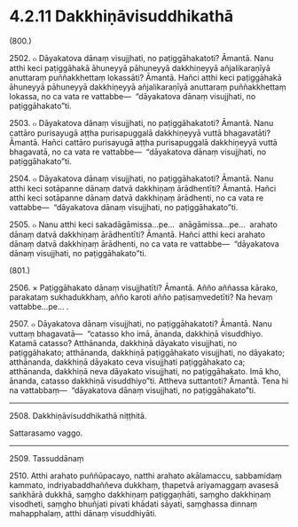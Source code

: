 

# 4.2.11 Dakkhiṇāvisuddhikathā




(800.)

2502\. ๐ Dāyakatova dānaṃ visujjhati, no paṭiggāhakatoti? Āmantā. Nanu atthi keci paṭiggāhakā āhuneyyā pāhuneyyā dakkhiṇeyyā añjalikaraṇīyā anuttaraṃ puññakkhettaṃ lokassāti? Āmantā. Hañci atthi keci paṭiggāhakā āhuneyyā pāhuneyyā dakkhiṇeyyā añjalikaraṇīyā anuttaraṃ puññakkhettaṃ lokassa, no ca vata re vattabbe—  “dāyakatova dānaṃ visujjhati, no paṭiggāhakato”ti.

2503\. ๐ Dāyakatova dānaṃ visujjhati, no paṭiggāhakatoti? Āmantā. Nanu cattāro purisayugā aṭṭha purisapuggalā dakkhiṇeyyā vuttā bhagavatāti? Āmantā. Hañci cattāro purisayugā aṭṭha purisapuggalā dakkhiṇeyyā vuttā bhagavatā, no ca vata re vattabbe—  “dāyakatova dānaṃ visujjhati, no paṭiggāhakato”ti.

2504\. ๐ Dāyakatova dānaṃ visujjhati, no paṭiggāhakatoti? Āmantā. Nanu atthi keci sotāpanne dānaṃ datvā dakkhiṇaṃ ārādhentīti? Āmantā. Hañci atthi keci sotāpanne dānaṃ datvā dakkhiṇaṃ ārādhenti, no ca vata re vattabbe—  “dāyakatova dānaṃ visujjhati, no paṭiggāhakato”ti.

2505\. ๐ Nanu atthi keci sakadāgāmissa…pe…  anāgāmissa…pe…  arahato dānaṃ datvā dakkhiṇaṃ ārādhentīti? Āmantā. Hañci atthi keci arahato dānaṃ datvā dakkhiṇaṃ ārādhenti, no ca vata re vattabbe—  “dāyakatova dānaṃ visujjhati, no paṭiggāhakato”ti.

(801.)

2506\. × Paṭiggāhakato dānaṃ visujjhatīti? Āmantā. Añño aññassa kārako, parakataṃ sukhadukkhaṃ, añño karoti añño paṭisaṃvedetīti? Na hevaṃ vattabbe…pe… .

2507\. ๐ Dāyakatova dānaṃ visujjhati, no paṭiggāhakatoti? Āmantā. Nanu vuttaṃ bhagavatā—  “catasso kho imā, ānanda, dakkhiṇā visuddhiyo. Katamā catasso? Atthānanda, dakkhiṇā dāyakato visujjhati, no paṭiggāhakato; atthānanda, dakkhiṇā paṭiggāhakato visujjhati, no dāyakato; atthānanda, dakkhiṇā dāyakato ceva visujjhati paṭiggāhakato ca; atthānanda, dakkhiṇā neva dāyakato visujjhati, no paṭiggāhakato. Imā kho, ānanda, catasso dakkhiṇā visuddhiyo”ti. Attheva suttantoti? Āmantā. Tena hi na vattabbaṃ—  “dāyakatova dānaṃ visujjhati, no paṭiggāhakato”ti.

---

2508\. Dakkhiṇāvisuddhikathā niṭṭhitā.

  
Sattarasamo vaggo.



---

2509\. Tassuddānaṃ



2510\. Atthi arahato puññūpacayo, natthi arahato akālamaccu, sabbamidaṃ kammato, indriyabaddhaññeva dukkhaṃ, ṭhapetvā ariyamaggaṃ avasesā saṅkhārā dukkhā, saṃgho dakkhiṇaṃ paṭiggaṇhāti, saṃgho dakkhiṇaṃ visodheti, saṃgho bhuñjati pivati khādati sāyati, saṃghassa dinnaṃ mahapphalaṃ, atthi dānaṃ visuddhiyāti.



